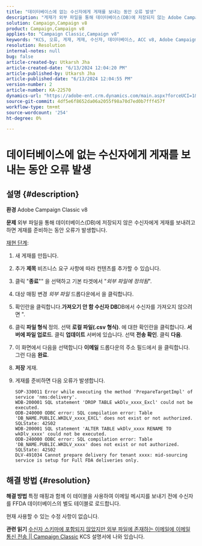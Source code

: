 ```yaml
---
title: "데이터베이스에 없는 수신자에게 게재를 보내는 동안 오류 발생"
description: "게재가 외부 파일을 통해 데이터베이스(DB)에 저장되지 않는 Adobe Campaign Classic v8 문제를 해결하는 방법에 대해 알아봅니다."
solution: Campaign,Campaign v8
product: Campaign,Campaign v8
applies-to: "Campaign Classic,Campaign v8"
keywords: "KCS, 오류, 게재, 게재, 수신자, 데이터베이스, ACC v8, Adobe Campaign Classic v8"
resolution: Resolution
internal-notes: null
bug: false
article-created-by: Utkarsh Jha
article-created-date: "6/13/2024 12:04:20 PM"
article-published-by: Utkarsh Jha
article-published-date: "6/13/2024 12:04:55 PM"
version-number: 2
article-number: KA-22570
dynamics-url: "https://adobe-ent.crm.dynamics.com/main.aspx?forceUCI=1&pagetype=entityrecord&etn=knowledgearticle&id=59c97510-7d29-ef11-840a-00224808decd"
source-git-commit: 4df5e6f8652da06a2055f98a70d7ed0b7fff457f
workflow-type: tm+mt
source-wordcount: '254'
ht-degree: 0%

---
```


# 데이터베이스에 없는 수신자에게 게재를 보내는 동안 오류 발생

## 설명 {#description}


<b>환경</b>
Adobe Campaign Classic v8

<b>문제</b>
외부 파일을 통해 데이터베이스(DB)에 저장되지 않은 수신자에게 게재를 보내려고 하면 게재를 준비하는 동안 오류가 발생합니다.

<u>재현 단계</u>:

1. 새 게재를 만듭니다.
2. 추가 <b>제목</b> 비즈니스 요구 사항에 따라 컨텐츠를 추가할 수 있습니다.
3. 클릭 &quot;<b>종료</b>&quot;&quot; 을 선택하고 기본 타겟에서 &quot;*외부 파일에 정의됨*&quot;.
4. 대상 매핑 변경 *외부 파일* 드롭다운에서 을 클릭합니다.
5. 확인란을 클릭합니다.<b>가져오기 안 함 </b><b>수신자</b><b> DB</b>DB에서 수신자를 가져오지 않으려면 &quot;.
6. 클릭 <b>파일 형식 </b>정의. 선택 <b>로컬 파일(.csv 형식)</b>. 에 대한 확인란을 클릭합니다. <b>서버에 파일 업로드</b>. 클릭 <b>업데이트</b> 서버에 있습니다. 선택 <b>전송 확인</b>. 클릭 <b>다음</b>.
7. 이 화면에서 다음을 선택합니다 <b>이메일</b> 드롭다운의 주소 필드에서 을 클릭합니다. 그런 다음 <b>완료</b>.
8. <b>저장</b> 게재.
9. 게재를 준비하면 다음 오류가 발생합니다.




   ```
   SOP-330011 Error while executing the method 'PrepareTargetImpl' of service 'nms:delivery'.
   WDB-200001 SQL statement 'DROP TABLE wkDlv_xxxx_Excl' could not be executed.
   ODB-240000 ODBC error: SQL compilation error: Table 'DB_NAME.PUBLIC.WKDLV_xxxx_EXCL' does not exist or not authorized. SQLState: 42S02
   WDB-200001 SQL statement 'ALTER TABLE wkDlv_xxxx RENAME TO wkDlv_xxxx' could not be executed.
   ODB-240000 ODBC error: SQL compilation error: Table 'DB_NAME.PUBLIC.WKDLV_xxxx' does not exist or not authorized. SQLState: 42S02
   DLV-491034 Cannot prepare delivery for tenant xxxx: mid-sourcing service is setup for Full FDA deliveries only.
   ```



## 해결 방법 {#resolution}


<b>해결 방법</b>
특정 매핑과 함께 이 테이블을 사용하여 이메일 메시지를 보내기 전에 수신자를 FFDA 데이터베이스의 별도 테이블로 로드합니다.

현재 사용할 수 있는 수정 사항이 없습니다.

<b>관련 읽기</b>
[수신자 스키마에 포함되지 않았지만 외부 파일에 존재하는 이메일에 이메일 통신 전송 || Campaign Classic](https://experienceleague.adobe.com/docs/experience-cloud-kcs/kbarticles/KA-15917.html) KCS 설명서에 나와 있습니다.
